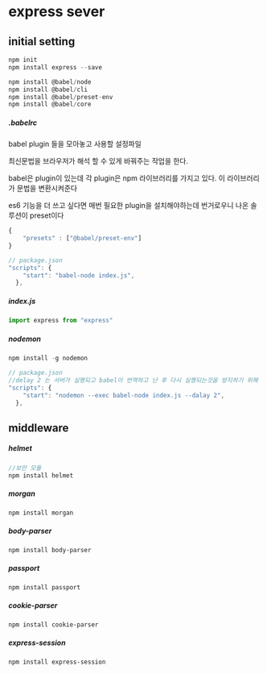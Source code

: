 # express sever

## initial setting

```javascript
npm init
npm install express --save

npm install @babel/node
npm install @babel/cli
npm install @babel/preset-env
npm install @babel/core

```

##### .babelrc

babel plugin 들을 모아놓고 사용할 설정파일

최신문법을 브라우저가 해석 할 수 있게 바꿔주는 작업을 한다.

babel은 plugin이 있는데 각 plugin은 npm 라이브러리를 가지고 있다.  이 라이브러리가 문법을 변환시켜준다

es6 기능을 더 쓰고 싶다면 매번 필요한 plugin을 설치해야하는데 번거로우니 나온 솔루션이 preset이다

```javascript
{
	"presets" : ["@babel/preset-env"]
}

```

```javascript
// package.json
"scripts": {
    "start": "babel-node index.js",
  },
```



##### index.js

```javascript
import express from "express"
```



##### nodemon 

```javascript
npm install -g nodemon
```

```javascript
// package.json
//delay 2 는 서버가 실행되고 babel이 번역하고 난 후 다시 실행되는것을 방지하기 위해 사용  (서버가 재실행되는것 방지)
"scripts": {
    "start": "nodemon --exec babel-node index.js --dalay 2",
  },
```





## middleware

##### helmet 

```javascript
//보안 모듈
npm install helmet

```



##### morgan

```
npm install morgan
```



##### body-parser

```
npm install body-parser
```



##### passport

```
npm install passport
```



##### cookie-parser

```
npm install cookie-parser
```



##### express-session

```
npm install express-session
```

